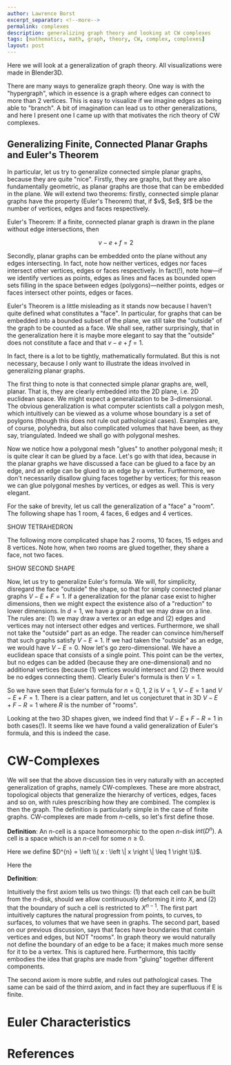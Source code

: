 ```yaml
---
author: Lawrence Borst
excerpt_separator: <!--more-->
permalink: complexes
description: generalizing graph theory and looking at CW complexes
tags: [mathematics, math, graph, theory, CW, complex, complexes]
layout: post
---
```

Here we will look at a generalization of graph theory. All visualizations were made in Blender3D.

There are many ways to generalize graph theory. One way is with the "hypergraph", which in essence is a graph where edges can connect to more than $2$ vertices. This is easy to visualize if we imagine edges as being able to "branch". A bit of imagination can lead us to other generalizations, and here I present one I came up with that motivates the rich theory of CW complexes.

<!--more-->

<h2>Generalizing Finite, Connected Planar Graphs and Euler's Theorem</h2>
In particular, let us try to generalize connected simple planar graphs, because they are quite "nice". Firstly, they are graphs, but they are also fundamentally geometric, as planar graphs are those that can be embedded in the plane. We will extend two theorems: firstly, connected simple planar graphs have the property (Euler's Theorem) that, if $v$, $e$, $f$ be the number of vertices, edges and faces respectively.

Euler's Theorem: If a finite, connected planar graph is drawn in the plane without edge intersections, then

$$v-e+f=2$$

Secondly, planar graphs can be embedded onto the plane without any edges intersecting. In fact, note how neither vertices, edges nor faces intersect other vertices, edges or faces respectively. In fact(!), note how—if we identify vertices as points, edges as lines and faces as bounded open sets filling in the space between edges (polygons)—neither points, edges or faces intersect other points, edges or faces.

Euler's Theorem is a little misleading as it stands now because I haven't quite defined what constitutes a "face". In particular, for graphs that can be embedded into a bounded subset of the plane, we still take the "outside" of the graph to be counted as a face. We shall see, rather surprisingly, that in the generalization here it is maybe more elegant to say that the "outside" does not constitute a face and that $v-e+f=1$.

In fact, there is a lot to be tightly, mathematically formulated. But this is not necessary, because I only want to illustrate the ideas involved in generalizing planar graphs.

The first thing to note is that connected simple planar graphs are, well, planar. That is, they are clearly embedded into the 2D plane, i.e. 2D euclidean space. We might expect a generalization to be 3-dimensional. The obvious generalization is what computer scientists call a polygon mesh, which intuitively can be viewed as a volume whose boundary is a set of poylgons (though this does not rule out pathological cases). Examples are, of course, polyhedra, but also complicated volumes that have been, as they say, triangulated. Indeed we shall go with polygonal meshes.

Now we notice how a polygonal mesh "glues" to another polygonal mesh; it is quite clear it can be glued by a face. Let's go with that idea, because in the planar graphs we have discussed a face can be glued to a face by an edge, and an edge can be glued to an edge by a vertex. Furthermore, we don't necessarily disallow gluing faces together by vertices; for this reason we can glue polygonal meshes by vertices, or edges as well. This is very elegant.

For the sake of brevity, let us call the generalization of a "face" a "room". The following shape has $1$ room, $4$ faces, $6$ edges and $4$ vertices.

SHOW TETRAHEDRON

The following more complicated shape has $2$ rooms, $10$ faces, $15$ edges and $8$ vertices. Note how, when two rooms are glued together, they share a face, not two faces.

SHOW SECOND SHAPE

Now, let us try to generalize Euler's formula. We will, for simplicity, disregard the face "outside" the shape, so that for simply connected planar graphs $V-E+F=1$. If a generalization for the planar case exist to higher dimensions, then we might expect the existence also of a "reduction" to lower dimensions. In $d=1$, we have a graph that we may draw on a line. The rules are: (1) we may draw a vertex or an edge and (2) edges and vertices may not intersect other edges and vertices. Furthermore, we shall not take the "outside" part as an edge. The reader can convince him/herself that such graphs satisfy $V-E=1$. If we had taken the "outside" as an edge, we would have $V-E=0$. Now let's go zero-dimensional. We have a euclidean space that consists of a single point. This point can be the vertex, but no edges can be added (because they are one-dimensional) and no additional vertices (because (1) vertices would intersect and (2) there would be no edges connecting them). Clearly Euler's formula is then $V=1$.

So we have seen that Euler's formula for $n=0$, $1$, $2$ is $V=1$, $V-E=1$ and $V-E+F=1$. There is a clear pattern, and let us conjecturet that in 3D $V-E+F-R=1$ where $R$ is the number of "rooms".

Looking at the two 3D shapes given, we indeed find that $V-E+F-R=1$ in both cases(!). It seems like we have found a valid generalization of Euler's formula, and this is indeed the case.

# CW-Complexes
We will see that the above discussion ties in very naturally with an accepted generalization of graphs, namely CW-complexes. These are more abstract, topological objects that generalize the hierarchy of vertices, edges, faces and so on, with rules prescribing how they are combined. The complex is then the graph. The definition is particularly simple in the case of finite graphs. CW-complexes are made from $n$-cells, so let's first define those.

**Definition**: An $n$-cell is a space homeomorphic to the open $n$-disk $int(D^{n})$. A cell is a space which is an $n$-cell for some $n \geq 0$.

Here we define $D^{n} = \left \\{ x : \left \| x \right \| \leq 1 \right \\}$.

Here the 

**Definition**:


Intuitively the first axiom tells us two things: (1) that each cell can be built from the $n$-disk, should we allow continuously deforming it into $X$, and (2) that the boundary of such a cell is restricted to $X^{n-1}$. The first part intuitively captures the natural progression from points, to curves, to surfaces, to volumes that we have seen in graphs. The second part, based on our previous discussion, says that faces have boundaries that contain vertices and edges, but NOT "rooms". In graph theory we would naturally not define the boundary of an edge to be a face; it makes much more sense for it to be a vertex. This is captured here. Furthermore, this tacitly embodies the idea that graphs are made from "gluing" together different components.

The second axiom is more subtle, and rules out pathological cases. The same can be said of the thirrd axiom, and in fact they are superfluous if E is finite.

<h1>Euler Characteristics</h1>

<h1>References</h1>

